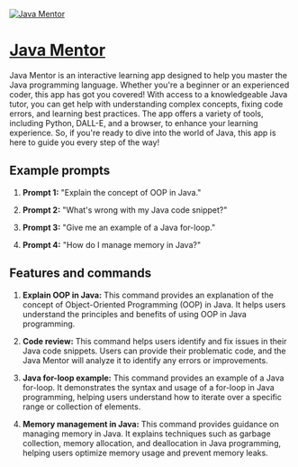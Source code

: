 [![Java Mentor](https://files.oaiusercontent.com/file-P0AqWThQ7zvOD2HrF9NZ4VPg?se=2123-10-16T22%3A30%3A46Z&sp=r&sv=2021-08-06&sr=b&rscc=max-age%3D31536000%2C%20immutable&rscd=attachment%3B%20filename%3D27ecc606-08c7-421a-b406-bc2eccaa65e5.png&sig=pLGuqiwfKGpH3MajZ%2BZJ47E7Kv2a/OT6kFatGmnkFrg%3D)](https://chat.openai.com/g/g-f3Rsj7s8G-java-mentor)

# [Java Mentor](https://chat.openai.com/g/g-f3Rsj7s8G-java-mentor)

Java Mentor is an interactive learning app designed to help you master the Java programming language. Whether you're a beginner or an experienced coder, this app has got you covered! With access to a knowledgeable Java tutor, you can get help with understanding complex concepts, fixing code errors, and learning best practices. The app offers a variety of tools, including Python, DALL-E, and a browser, to enhance your learning experience. So, if you're ready to dive into the world of Java, this app is here to guide you every step of the way!

## Example prompts

1. **Prompt 1:** "Explain the concept of OOP in Java."

2. **Prompt 2:** "What's wrong with my Java code snippet?"

3. **Prompt 3:** "Give me an example of a Java for-loop."

4. **Prompt 4:** "How do I manage memory in Java?"

## Features and commands

1. **Explain OOP in Java:** This command provides an explanation of the concept of Object-Oriented Programming (OOP) in Java. It helps users understand the principles and benefits of using OOP in Java programming.

2. **Code review:** This command helps users identify and fix issues in their Java code snippets. Users can provide their problematic code, and the Java Mentor will analyze it to identify any errors or improvements.

3. **Java for-loop example:** This command provides an example of a Java for-loop. It demonstrates the syntax and usage of a for-loop in Java programming, helping users understand how to iterate over a specific range or collection of elements.

4. **Memory management in Java:** This command provides guidance on managing memory in Java. It explains techniques such as garbage collection, memory allocation, and deallocation in Java programming, helping users optimize memory usage and prevent memory leaks.